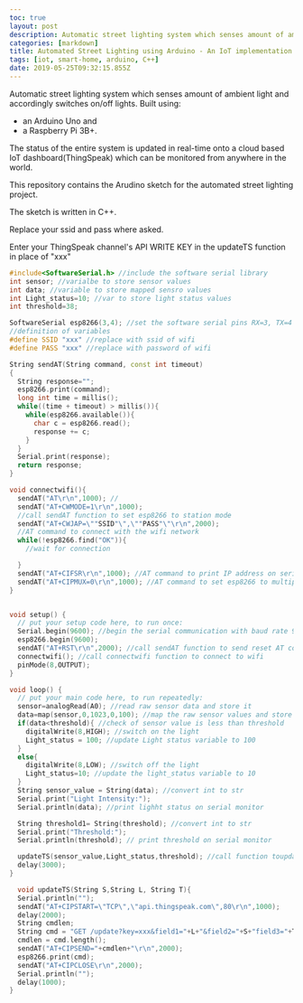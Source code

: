 ```yaml
---
toc: true
layout: post
description: Automatic street lighting system which senses amount of ambient light and accordingly switches on/off lights.
categories: [markdown]
title: Automated Street Lighting using Arduino - An IoT implementation
tags: [iot, smart-home, arduino, C++]
date: 2019-05-25T09:32:15.855Z
---
```


Automatic street lighting system which senses amount of ambient light and accordingly switches on/off lights. Built using:

- an Arduino Uno and
- a Raspberry Pi 3B+.

The status of the entire system is updated in real-time onto a cloud based IoT dashboard(ThingSpeak) which can be monitored from anywhere in the world.

This repository contains the Arudino sketch for the automated street lighting project.

The sketch is written in C++.

Replace your ssid and pass where asked.

Enter your ThingSpeak channel's API WRITE KEY in the updateTS function in place of "xxx"

```c++
#include<SoftwareSerial.h> //include the software serial library
int sensor; //varialbe to store sensor values
int data; //variable to store mapped sensro values
int Light_status=10; //var to store light status values
int threshold=38;

SoftwareSerial esp8266(3,4); //set the software serial pins RX=3, TX=4
//definition of variables
#define SSID "xxx" //replace with ssid of wifi
#define PASS "xxx" //replace with password of wifi

String sendAT(String command, const int timeout)
{
  String response="";
  esp8266.print(command);
  long int time = millis();
  while((time + timeout) > millis()){
    while(esp8266.available()){
      char c = esp8266.read();
      response += c;
    }
  }
  Serial.print(response);
  return response;
}

void connectwifi(){
  sendAT("AT\r\n",1000); //
  sendAT("AT+CWMODE=1\r\n",1000);
  //call sendAT function to set esp8266 to station mode
  sendAT("AT+CWJAP=\""SSID"\",\""PASS"\"\r\n",2000);
  //AT command to connect with the wifi network
  while(!esp8266.find("OK")){
    //wait for connection

  }
  sendAT("AT+CIFSR\r\n",1000); //AT command to print IP address on serial monitor
  sendAT("AT+CIPMUX=0\r\n",1000); //AT command to set esp8266 to multiple connections
}


void setup() {
  // put your setup code here, to run once:
  Serial.begin(9600); //begin the serial communication with baud rate 9600
  esp8266.begin(9600);
  sendAT("AT+RST\r\n",2000); //call sendAT function to send reset AT command
  connectwifi(); //call connectwifi function to connect to wifi
  pinMode(8,OUTPUT);
}

void loop() {
  // put your main code here, to run repeatedly:
  sensor=analogRead(A0); //read raw sensor data and store it
  data=map(sensor,0,1023,0,100); //map the raw sensor values and store the result in data
  if(data<threshold){ //check of sensor value is less than threshold
    digitalWrite(8,HIGH); //switch on the light
    Light_status = 100; //update Light status variable to 100
  }
  else{
    digitalWrite(8,LOW); //switch off the light
    Light_status=10; //update the light_status variable to 10
  }
  String sensor_value = String(data); //convert int to str
  Serial.print("Light Intensity:");
  Serial.println(data); //print lighht status on serial monitor

  String threshold1= String(threshold); //convert int to str
  Serial.print("Threshold:");
  Serial.println(threshold); // print threshold on serial monitor

  updateTS(sensor_value,Light_status,threshold); //call function toupdate Thingspeak
  delay(3000);
}

  void updateTS(String S,String L, String T){
  Serial.println("");
  sendAT("AT+CIPSTART=\"TCP\",\"api.thingspeak.com\",80\r\n",1000);
  delay(2000);
  String cmdlen;
  String cmd = "GET /update?key=xxx&field1="+L+"&field2="+S+"field3="+T+"\r\n"; //update data to thingspeak
  cmdlen = cmd.length();
  sendAT("AT+CIPSEND="+cmdlen+"\r\n",2000);
  esp8266.print(cmd);
  sendAT("AT+CIPCLOSE\r\n",2000);
  Serial.println("");
  delay(1000);
}
```
